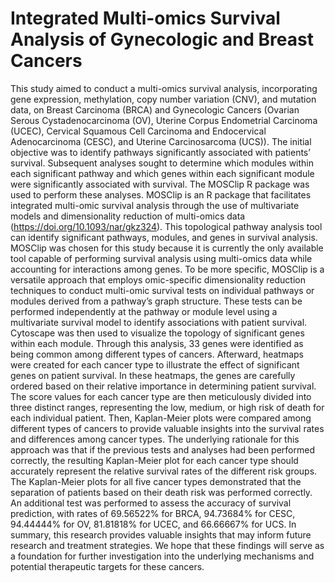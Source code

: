 # Integrated Multi-omics Survival Analysis of Gynecologic and Breast Cancers
This study aimed to conduct a multi-omics survival analysis, incorporating gene expression, methylation, copy number variation (CNV), and mutation data, on Breast Carcinoma (BRCA) and Gynecologic Cancers (Ovarian Serous Cystadenocarcinoma (OV), Uterine Corpus Endometrial Carcinoma (UCEC), Cervical Squamous Cell Carcinoma and Endocervical Adenocarcinoma (CESC), and Uterine Carcinosarcoma (UCS)). The initial objective was to identify pathways significantly associated with patients’ survival. Subsequent analyses sought to determine which modules within each significant pathway and which genes within each significant module were significantly associated with survival. The MOSClip R package was used to perform these analyses.
MOSClip is an R package that facilitates integrated multi-omic survival analysis through the use of multivariate models and dimensionality reduction of multi-omics data (https://doi.org/10.1093/nar/gkz324). This topological pathway analysis tool can identify significant pathways, modules, and genes in survival analysis. MOSClip was chosen for this study because it is currently the only available tool capable of performing survival analysis using multi-omics data while accounting for interactions among genes. To be more specific, MOSClip is a versatile approach that employs omic-specific dimensionality reduction techniques to conduct multi-omic survival tests on individual pathways or modules derived from a pathway’s graph structure. These tests can be performed independently at the pathway or module level using a multivariate survival model to identify associations with patient survival. 
Cytoscape was then used to visualize the topology of significant genes within each module. Through this analysis, 33 genes were identified as being common among different types of cancers. Afterward, heatmaps were created for each cancer type to illustrate the effect of significant genes on patient survival. In these heatmaps, the genes are carefully ordered based on their relative importance in determining patient survival. The score values for each cancer type are then meticulously divided into three distinct ranges, representing the low, medium, or high risk of death for each individual patient. Then, Kaplan-Meier plots were compared among different types of cancers to provide valuable insights into the survival rates and differences among cancer types. The underlying rationale for this approach was that if the previous tests and analyses had been performed correctly, the resulting Kaplan-Meier plot for each cancer type should accurately represent the relative survival rates of the different risk groups. The Kaplan-Meier plots for all five cancer types demonstrated that the separation of patients based on their death risk was performed correctly. An additional test was performed to assess the accuracy of survival prediction, with rates of 69.56522% for BRCA, 94.73684% for CESC, 94.44444% for OV, 81.81818% for UCEC, and 66.66667% for UCS.
In summary, this research provides valuable insights that may inform future research and treatment strategies. We hope that these findings will serve as a foundation for further investigation into the underlying mechanisms and potential therapeutic targets for these cancers. 

